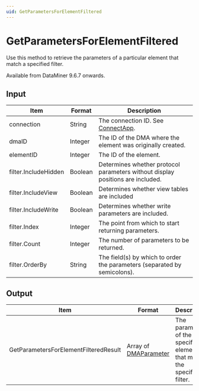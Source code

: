 ```yaml
---
uid: GetParametersForElementFiltered
---
```


# GetParametersForElementFiltered

Use this method to retrieve the parameters of a particular element that match a specified filter.

Available from DataMiner 9.6.7 onwards.

## Input

| Item                 | Format  | Description                                                                      |
|----------------------|---------|----------------------------------------------------------------------------------|
| connection           | String  | The connection ID. See [ConnectApp](xref:ConnectApp).                            |
| dmaID                | Integer | The ID of the DMA where the element was originally created.                      |
| elementID            | Integer | The ID of the element.                                                           |
| filter.IncludeHidden | Boolean | Determines whether protocol parameters without display positions are included.   |
| filter.IncludeView   | Boolean | Determines whether view tables are included                                      |
| filter.IncludeWrite  | Boolean | Determines whether write parameters are included.                                |
| filter.Index         | Integer | The point from which to start returning parameters.                              |
| filter.Count         | Integer | The number of parameters to be returned.                                         |
| filter.OrderBy       | String  | The field(s) by which to order the parameters (separated by semicolons).         |

## Output

| Item | Format | Description |
|--|--|--|
| GetParametersForElementFilteredResult | Array of [DMAParameter](xref:DMAParameter) | The parameters of the specified element that match the specified filter. |
